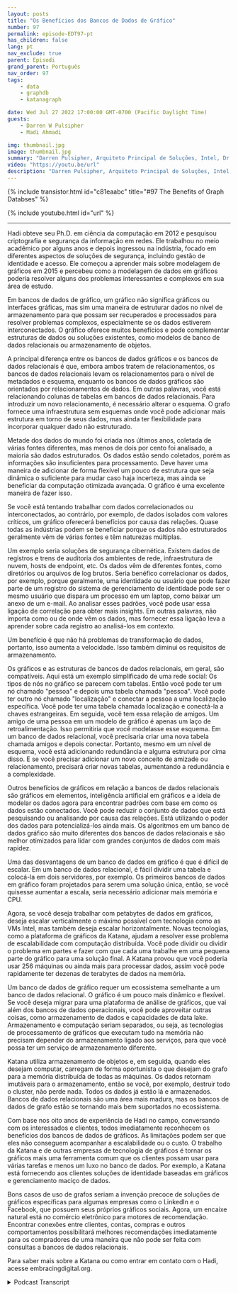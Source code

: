 ```yaml
---
layout: posts
title: "Os Benefícios dos Bancos de Dados de Gráfico"
number: 97
permalink: episode-EDT97-pt
has_children: false
lang: pt
nav_exclude: true
parent: Episodi
grand_parent: Português
nav_order: 97
tags:
    - data
    - graphdb
    - katanagraph

date: Wed Jul 27 2022 17:00:00 GMT-0700 (Pacific Daylight Time)
guests:
    - Darren W Pulsipher
    - Madi Ahmadi

img: thumbnail.jpg
image: thumbnail.jpg
summary: "Darren Pulsipher, Arquiteto Principal de Soluções, Intel, Dr. Hadi Ahmadi, Diretor de Arquitetura de Soluções, Katana Graph discutem os benefícios de bancos de dados de gráficos."
video: "https://youtu.be/url"
description: "Darren Pulsipher, Arquiteto Principal de Soluções, Intel, Dr. Hadi Ahmadi, Diretor de Arquitetura de Soluções, Katana Graph discutem os benefícios de bancos de dados de gráficos."
---
```


<div>
{% include transistor.html id="c81eaabc" title="#97 The Benefits of Graph Databses" %}

{% include youtube.html id="url" %}
</div>

---

Hadi obteve seu Ph.D. em ciência da computação em 2012 e pesquisou criptografia e segurança da informação em redes. Ele trabalhou no meio acadêmico por alguns anos e depois ingressou na indústria, focado em diferentes aspectos de soluções de segurança, incluindo gestão de identidade e acesso. Ele começou a aprender mais sobre modelagem de gráficos em 2015 e percebeu como a modelagem de dados em gráficos poderia resolver alguns dos problemas interessantes e complexos em sua área de estudo.

Em bancos de dados de gráfico, um gráfico não significa gráficos ou interfaces gráficas, mas sim uma maneira de estruturar dados no nível de armazenamento para que possam ser recuperados e processados ​​para resolver problemas complexos, especialmente se os dados estiverem interconectados. O gráfico oferece muitos benefícios e pode complementar estruturas de dados ou soluções existentes, como modelos de banco de dados relacionais ou armazenamento de objetos.

A principal diferença entre os bancos de dados gráficos e os bancos de dados relacionais é que, embora ambos tratem de relacionamentos, os bancos de dados relacionais levam os relacionamentos para o nível de metadados e esquema, enquanto os bancos de dados gráficos são orientados por relacionamentos de dados. Em outras palavras, você está relacionando colunas de tabelas em bancos de dados relacionais. Para introduzir um novo relacionamento, é necessário alterar o esquema. O grafo fornece uma infraestrutura sem esquemas onde você pode adicionar mais estrutura em torno de seus dados, mas ainda ter flexibilidade para incorporar qualquer dado não estruturado.

Metade dos dados do mundo foi criada nos últimos anos, coletada de várias fontes diferentes, mas menos de dois por cento foi analisado, a maioria são dados estruturados. Os dados estão sendo coletados, porém as informações são insuficientes para processamento. Deve haver uma maneira de adicionar de forma flexível um pouco de estrutura que seja dinâmica o suficiente para mudar caso haja incerteza, mas ainda se beneficiar da computação otimizada avançada. O gráfico é uma excelente maneira de fazer isso.

Se você está tentando trabalhar com dados correlacionados ou interconectados, ao contrário, por exemplo, de dados isolados com valores críticos, um gráfico oferecerá benefícios por causa das relações. Quase todas as indústrias podem se beneficiar porque os dados não estruturados geralmente vêm de várias fontes e têm naturezas múltiplas.

Um exemplo seria soluções de segurança cibernética. Existem dados de registros e trens de auditoria dos ambientes de rede, infraestrutura de nuvem, hosts de endpoint, etc. Os dados vêm de diferentes fontes, como diretórios ou arquivos de log brutos. Seria benéfico correlacionar os dados, por exemplo, porque geralmente, uma identidade ou usuário que pode fazer parte de um registro do sistema de gerenciamento de identidade pode ser o mesmo usuário que dispara um processo em um laptop, como baixar um anexo de um e-mail. Ao analisar esses padrões, você pode usar essa ligação de correlação para obter mais insights. Em outras palavras, não importa como ou de onde vêm os dados, mas fornecer essa ligação leva a aprender sobre cada registro ao analisá-los em contexto.

Um benefício é que não há problemas de transformação de dados, portanto, isso aumenta a velocidade. Isso também diminui os requisitos de armazenamento.

Os gráficos e as estruturas de bancos de dados relacionais, em geral, são compatíveis. Aqui está um exemplo simplificado de uma rede social: Os tipos de nós no gráfico se parecem com tabelas. Então você pode ter um nó chamado "pessoa" e depois uma tabela chamada "pessoa". Você pode ter outro nó chamado "localização" e conectar a pessoa a uma localização específica. Você pode ter uma tabela chamada localização e conectá-la a chaves estrangeiras. Em seguida, você tem essa relação de amigos. Um amigo de uma pessoa em um modelo de gráfico é apenas um laço de retroalimentação. Isso permitiria que você modelasse esse esquema. Em um banco de dados relacional, você precisaria criar uma nova tabela chamada amigos e depois conectar. Portanto, mesmo em um nível de esquema, você está adicionando redundância e alguma estrutura por cima disso. E se você precisar adicionar um novo conceito de amizade ou relacionamento, precisará criar novas tabelas, aumentando a redundância e a complexidade.

Outros benefícios de gráficos em relação a bancos de dados relacionais são gráficos em elementos, inteligência artificial em gráficos e a ideia de modelar os dados agora para encontrar padrões com base em como os dados estão conectados. Você pode reduzir o conjunto de dados que está pesquisando ou analisando por causa das relações. Está utilizando o poder dos dados para potencializá-los ainda mais. Os algoritmos em um banco de dados gráfico são muito diferentes dos bancos de dados relacionais e são melhor otimizados para lidar com grandes conjuntos de dados com mais rapidez.

Uma das desvantagens de um banco de dados em gráfico é que é difícil de escalar. Em um banco de dados relacional, é fácil dividir uma tabela e colocá-la em dois servidores, por exemplo. Os primeiros bancos de dados em gráfico foram projetados para serem uma solução única, então, se você quisesse aumentar a escala, seria necessário adicionar mais memória e CPU.

Agora, se você deseja trabalhar com petabytes de dados em gráficos, deseja escalar verticalmente o máximo possível com tecnologia como as VMs Intel, mas também deseja escalar horizontalmente. Novas tecnologias, como a plataforma de gráficos da Katana, ajudam a resolver esse problema de escalabilidade com computação distribuída. Você pode dividir ou dividir o problema em partes e fazer com que cada uma trabalhe em uma pequena parte do gráfico para uma solução final. A Katana provou que você poderia usar 256 máquinas ou ainda mais para processar dados, assim você pode rapidamente ter dezenas de terabytes de dados na memória.

Um banco de dados de gráfico requer um ecossistema semelhante a um banco de dados relacional. O gráfico é um pouco mais dinâmico e flexível. Se você deseja migrar para uma plataforma de análise de gráficos, que vai além dos bancos de dados operacionais, você pode aproveitar outras coisas, como armazenamento de dados e capacidades de data lake. Armazenamento e computação seriam separados, ou seja, as tecnologias de processamento de gráficos que executam tudo na memória não precisam depender do armazenamento ligado aos serviços, para que você possa ter um serviço de armazenamento diferente.

Katana utiliza armazenamento de objetos e, em seguida, quando eles desejam computar, carregam de forma oportunista o que desejam do grafo para a memória distribuída de todas as máquinas. Os dados retornam imutáveis para o armazenamento, então se você, por exemplo, destruir todo o cluster, não perde nada. Todos os dados já estão lá e armazenados. Bancos de dados relacionais são uma área mais madura, mas os bancos de dados de grafo estão se tornando mais bem suportados no ecossistema.

Com base nos oito anos de experiência de Hadi no campo, conversando com os interessados e clientes, todos imediatamente reconhecem os benefícios dos bancos de dados de gráficos. As limitações podem ser que eles não conseguem acompanhar a escalabilidade ou o custo. O trabalho da Katana e de outras empresas de tecnologia de gráficos é tornar os gráficos mais uma ferramenta comum que os clientes possam usar para várias tarefas e menos um luxo no banco de dados. Por exemplo, a Katana está fornecendo aos clientes soluções de identidade baseadas em gráficos e gerenciamento maciço de dados.

Bons casos de uso de grafos seriam a invenção precoce de soluções de gráficos específicas para algumas empresas como o LinkedIn e o Facebook, que possuem seus próprios gráficos sociais. Agora, um encaixe natural está no comércio eletrônico para motores de recomendação. Encontrar conexões entre clientes, contas, compras e outros comportamentos possibilitará melhores recomendações imediatamente para os compradores de uma maneira que não pode ser feita com consultas a bancos de dados relacionais.

Para saber mais sobre a Katana ou como entrar em contato com o Hadi, acesse embracingdigital.org.



<details>
<summary> Podcast Transcript </summary>

<p></p>

</details>
